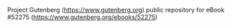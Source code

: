 Project Gutenberg (https://www.gutenberg.org) public repository for
eBook #52275 (https://www.gutenberg.org/ebooks/52275)
